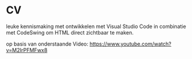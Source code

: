 # CV
leuke kennismaking met ontwikkelen met Visual Studio Code in combinatie met CodeSwing om HTML direct zichtbaar te maken.

op basis van onderstaande Video:
https://www.youtube.com/watch?v=M2IrPFMFwx8



